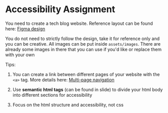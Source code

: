 # Accessibility Assignment

You need to create a tech blog website. Reference layout can be found here: [Figma design](https://www.figma.com/file/fyN3JrM4xQQJpD7TWwvmTg/frame?node-id=0%3A1)

You do not need to strictly follow the design, take it for reference only and you can be creative.
All images can be put inside `assets/images`. There are already some images in there that you can use if you'd like or replace them with your own

Tips:

1. You can create a link between different pages of your website with the `<a>` tag. More details here: [Multi-page navigation](https://www.w3.org/wiki/Creating_multiple_pages_with_navigation_menus)

2. Use **semantic html tags** (can be found in slide) to divide your html body into different sections for accessibility

3. Focus on the html structure and accessibility, not css
